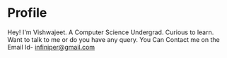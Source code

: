# Profile
Hey! I'm Vishwajeet.
A Computer Science Undergrad.
Curious to learn.
Want to talk to me or do you have any query. You Can Contact me on the Email Id- infiniper@gmail.com
